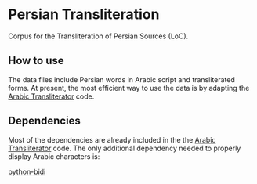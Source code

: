 # Persian Transliteration
Corpus for the Transliteration of Persian Sources (LoC). 

## How to use 
The data files include Persian words in Arabic script and transliterated forms. At present, the most efficient way to use the data is by adapting the [Arabic Transliterator](https://github.com/MTG/ArabicTransliterator) code.

## Dependencies 
Most of the dependencies are already included in the the [Arabic Transliterator](https://github.com/MTG/ArabicTransliterator) code. The only additional dependency needed to properly display Arabic characters is:

[python-bidi](https://pypi.org/project/python-bidi/)
